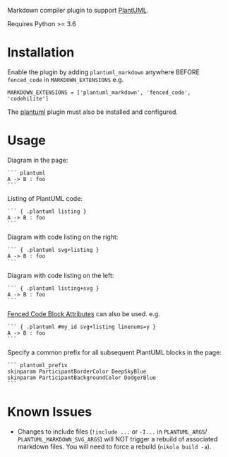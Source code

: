 Markdown compiler plugin to support [PlantUML](https://plantuml.com/).

Requires Python >= 3.6

Installation
============

Enable the plugin by adding `plantuml_markdown` anywhere BEFORE `fenced_code` in `MARKDOWN_EXTENSIONS` e.g.

    MARKDOWN_EXTENSIONS = ['plantuml_markdown', 'fenced_code', 'codehilite']

The [plantuml](https://plugins.getnikola.com/#plantuml) plugin must also be installed and configured.

Usage
=====

Diagram in the page:

    ``` plantuml
    A -> B : foo
    ```

Listing of PlantUML code:

    ``` { .plantuml listing }
    A -> B : foo
    ```

Diagram with code listing on the right:

    ``` { .plantuml svg+listing }
    A -> B : foo
    ```

Diagram with code listing on the left:

    ``` { .plantuml listing+svg }
    A -> B : foo
    ```

[Fenced Code Block Attributes](https://python-markdown.github.io/extensions/fenced_code_blocks/#attributes)
can also be used.  e.g.

    ``` { .plantuml #my_id svg+listing linenums=y }
    A -> B : foo
    ```

Specify a common prefix for all subsequent PlantUML blocks in the page:

    ``` plantuml_prefix
    skinparam ParticipantBorderColor DeepSkyBlue
    skinparam ParticipantBackgroundColor DodgerBlue
    ```

Known Issues
============

- Changes to include files (`!include ...` or `-I...` in `PLANTUML_ARGS`/ `PLANTUML_MARKDOWN_SVG_ARGS`)
  will NOT trigger a rebuild of associated markdown files. You will need to force a rebuild (`nikola build -a`).
